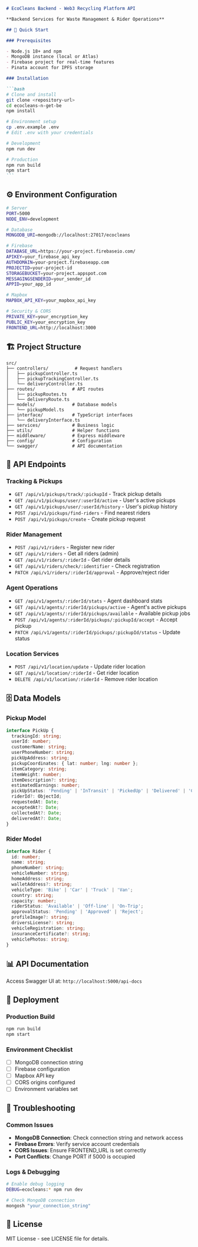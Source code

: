 ````markdown
# EcoCleans Backend - Web3 Recycling Platform API

**Backend Services for Waste Management & Rider Operations**

## 🚀 Quick Start

### Prerequisites

- Node.js 18+ and npm
- MongoDB instance (local or Atlas)
- Firebase project for real-time features
- Pinata account for IPFS storage

### Installation

```bash
# Clone and install
git clone <repository-url>
cd ecocleans-n-get-be
npm install

# Environment setup
cp .env.example .env
# Edit .env with your credentials

# Development
npm run dev

# Production
npm run build
npm start
```
````

## ⚙️ Environment Configuration

```bash
# Server
PORT=5000
NODE_ENV=development

# Database
MONGODB_URI=mongodb://localhost:27017/ecocleans

# Firebase
DATABASE_URL=https://your-project.firebaseio.com/
APIKEY=your_firebase_api_key
AUTHDOMAIN=your-project.firebaseapp.com
PROJECTID=your-project-id
STORAGEBUCKET=your-project.appspot.com
MESSAGINGSENDERID=your_sender_id
APPID=your_app_id

# Mapbox
MAPBOX_API_KEY=your_mapbox_api_key

# Security & CORS
PRIVATE_KEY=your_encryption_key
PUBLIC_KEY=your_encryption_key
FRONTEND_URL=http://localhost:3000
```

## 🏗️ Project Structure

```
src/
├── controllers/          # Request handlers
│   ├── pickupController.ts
│   ├── pickupTrackingController.ts
│   └── deliveryController.ts
├── routes/              # API routes
│   ├── pickupRoutes.ts
│   └── deliveryRoute.ts
├── models/              # Database models
│   └── pickupModel.ts
├── interface/           # TypeScript interfaces
│   └── deliveryInterface.ts
├── services/            # Business logic
├── utils/               # Helper functions
├── middleware/          # Express middleware
├── config/              # Configuration
└── swagger/             # API documentation
```

## 📡 API Endpoints

### Tracking & Pickups

- `GET /api/v1/pickups/track/:pickupId` - Track pickup details
- `GET /api/v1/pickups/user/:userId/active` - User's active pickups
- `GET /api/v1/pickups/user/:userId/history` - User's pickup history
- `POST /api/v1/pickups/find-riders` - Find nearest riders
- `POST /api/v1/pickups/create` - Create pickup request

### Rider Management

- `POST /api/v1/riders` - Register new rider
- `GET /api/v1/riders` - Get all riders (admin)
- `GET /api/v1/riders/:riderId` - Get rider details
- `GET /api/v1/riders/check/:identifier` - Check registration
- `PATCH /api/v1/riders/:riderId/approval` - Approve/reject rider

### Agent Operations

- `GET /api/v1/agents/:riderId/stats` - Agent dashboard stats
- `GET /api/v1/agents/:riderId/pickups/active` - Agent's active pickups
- `GET /api/v1/agents/:riderId/pickups/available` - Available pickup jobs
- `POST /api/v1/agents/:riderId/pickups/:pickupId/accept` - Accept pickup
- `PATCH /api/v1/agents/:riderId/pickups/:pickupId/status` - Update status

### Location Services

- `POST /api/v1/location/update` - Update rider location
- `GET /api/v1/location/:riderId` - Get rider location
- `DELETE /api/v1/location/:riderId` - Remove rider location

## 🗄️ Data Models

### Pickup Model

```typescript
interface PickUp {
  trackingId: string;
  userId: number;
  customerName: string;
  userPhoneNumber: string;
  pickUpAddress: string;
  pickupCoordinates: { lat: number; lng: number };
  itemCategory: string;
  itemWeight: number;
  itemDescription?: string;
  estimatedEarnings: number;
  pickUpStatus: 'Pending' | 'InTransit' | 'PickedUp' | 'Delivered' | 'Cancelled';
  riderId?: ObjectId;
  requestedAt: Date;
  acceptedAt?: Date;
  collectedAt?: Date;
  deliveredAt?: Date;
}
```

### Rider Model

```typescript
interface Rider {
  id: number;
  name: string;
  phoneNumber: string;
  vehicleNumber: string;
  homeAddress: string;
  walletAddress?: string;
  vehicleType: 'Bike' | 'Car' | 'Truck' | 'Van';
  country: string;
  capacity: number;
  riderStatus: 'Available' | 'Off-line' | 'On-Trip';
  approvalStatus: 'Pending' | 'Approved' | 'Reject';
  profileImage?: string;
  driversLicense?: string;
  vehicleRegistration: string;
  insuranceCertificate?: string;
  vehiclePhotos: string;
}
```

## 📊 API Documentation

Access Swagger UI at: `http://localhost:5000/api-docs`

## 🚀 Deployment

### Production Build

```bash
npm run build
npm start
```

### Environment Checklist

- [ ] MongoDB connection string
- [ ] Firebase configuration
- [ ] Mapbox API key
- [ ] CORS origins configured
- [ ] Environment variables set

## 🐛 Troubleshooting

### Common Issues

- **MongoDB Connection**: Check connection string and network access
- **Firebase Errors**: Verify service account credentials
- **CORS Issues**: Ensure FRONTEND_URL is set correctly
- **Port Conflicts**: Change PORT if 5000 is occupied

### Logs & Debugging

```bash
# Enable debug logging
DEBUG=ecocleans:* npm run dev

# Check MongoDB connection
mongosh "your_connection_string"
```

## 📄 License

MIT License - see LICENSE file for details.

```

```
